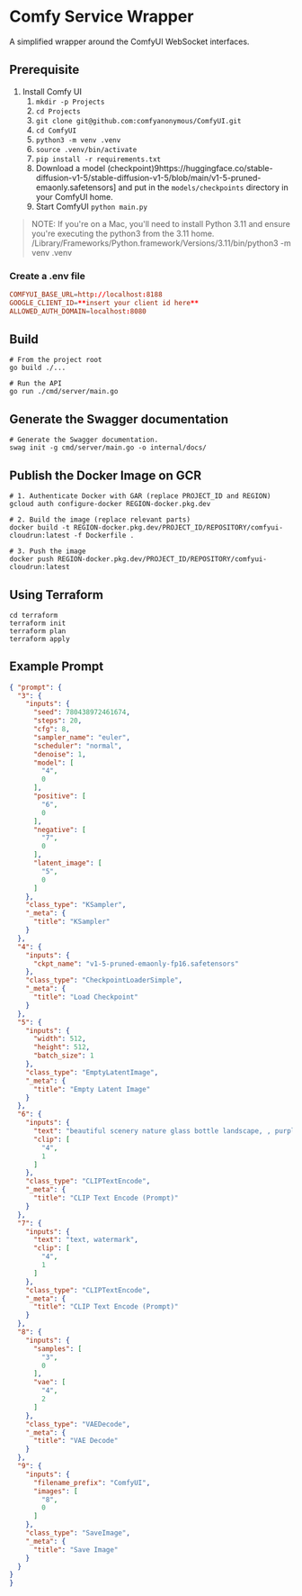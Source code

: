 # Comfy Service Wrapper

A simplified wrapper around the ComfyUI WebSocket interfaces.

## Prerequisite  

1. Install Comfy UI
    1. `mkdir -p Projects`
    2. `cd Projects`
    3. `git clone git@github.com:comfyanonymous/ComfyUI.git`
    4. `cd ComfyUI`
    5. `python3 -m venv .venv`
    6. `source .venv/bin/activate`
    7. `pip install -r requirements.txt`
    8. Download a model (checkpoint)9https://huggingface.co/stable-diffusion-v1-5/stable-diffusion-v1-5/blob/main/v1-5-pruned-emaonly.safetensors] and put in the `models/checkpoints` directory in your ComfyUI home. 
    9. Start ComfyUI `python main.py`

> NOTE: If you're on a Mac, you'll need to install Python 3.11 and ensure you're executing the python3 from the 3.11 home.
> /Library/Frameworks/Python.framework/Versions/3.11/bin/python3 -m venv .venv

### Create a .env file

```conf
COMFYUI_BASE_URL=http://localhost:8188
GOOGLE_CLIENT_ID=**insert your client id here**
ALLOWED_AUTH_DOMAIN=localhost:8080
```

## Build

```shell
# From the project root
go build ./...

# Run the API
go run ./cmd/server/main.go
```

## Generate the Swagger documentation
```shell
# Generate the Swagger documentation.
swag init -g cmd/server/main.go -o internal/docs/

```

## Publish the Docker Image on GCR

```shell
# 1. Authenticate Docker with GAR (replace PROJECT_ID and REGION)
gcloud auth configure-docker REGION-docker.pkg.dev

# 2. Build the image (replace relevant parts)
docker build -t REGION-docker.pkg.dev/PROJECT_ID/REPOSITORY/comfyui-cloudrun:latest -f Dockerfile .

# 3. Push the image
docker push REGION-docker.pkg.dev/PROJECT_ID/REPOSITORY/comfyui-cloudrun:latest
```

## Using Terraform

```shell
cd terraform
terraform init
terraform plan
terraform apply
```

## Example Prompt

```json
{ "prompt": {
  "3": {
    "inputs": {
      "seed": 780438972461674,
      "steps": 20,
      "cfg": 8,
      "sampler_name": "euler",
      "scheduler": "normal",
      "denoise": 1,
      "model": [
        "4",
        0
      ],
      "positive": [
        "6",
        0
      ],
      "negative": [
        "7",
        0
      ],
      "latent_image": [
        "5",
        0
      ]
    },
    "class_type": "KSampler",
    "_meta": {
      "title": "KSampler"
    }
  },
  "4": {
    "inputs": {
      "ckpt_name": "v1-5-pruned-emaonly-fp16.safetensors"
    },
    "class_type": "CheckpointLoaderSimple",
    "_meta": {
      "title": "Load Checkpoint"
    }
  },
  "5": {
    "inputs": {
      "width": 512,
      "height": 512,
      "batch_size": 1
    },
    "class_type": "EmptyLatentImage",
    "_meta": {
      "title": "Empty Latent Image"
    }
  },
  "6": {
    "inputs": {
      "text": "beautiful scenery nature glass bottle landscape, , purple galaxy bottle,",
      "clip": [
        "4",
        1
      ]
    },
    "class_type": "CLIPTextEncode",
    "_meta": {
      "title": "CLIP Text Encode (Prompt)"
    }
  },
  "7": {
    "inputs": {
      "text": "text, watermark",
      "clip": [
        "4",
        1
      ]
    },
    "class_type": "CLIPTextEncode",
    "_meta": {
      "title": "CLIP Text Encode (Prompt)"
    }
  },
  "8": {
    "inputs": {
      "samples": [
        "3",
        0
      ],
      "vae": [
        "4",
        2
      ]
    },
    "class_type": "VAEDecode",
    "_meta": {
      "title": "VAE Decode"
    }
  },
  "9": {
    "inputs": {
      "filename_prefix": "ComfyUI",
      "images": [
        "8",
        0
      ]
    },
    "class_type": "SaveImage",
    "_meta": {
      "title": "Save Image"
    }
  }
}
}
```